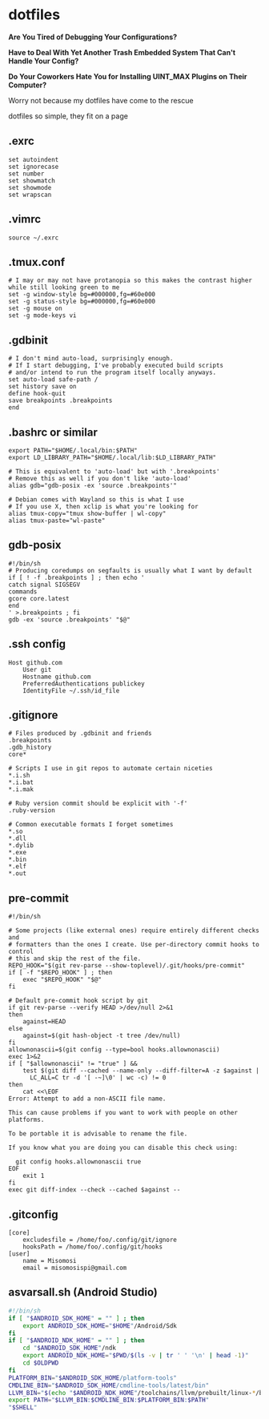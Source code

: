 # dotfiles
**Are You Tired of Debugging Your Configurations?**

**Have to Deal With Yet Another Trash Embedded System That Can't Handle Your Config?**

**Do Your Coworkers Hate You for Installing UINT_MAX Plugins on Their Computer?**

Worry not because my dotfiles have come to the rescue

dotfiles so simple, they fit on a page

## .exrc
```
set autoindent
set ignorecase
set number
set showmatch
set showmode
set wrapscan
```

## .vimrc
```
source ~/.exrc
```

## .tmux.conf
```
# I may or may not have protanopia so this makes the contrast higher while still looking green to me
set -g window-style bg=#000000,fg=#60e000
set -g status-style bg=#000000,fg=#60e000
set -g mouse on
set -g mode-keys vi
```

## .gdbinit
```
# I don't mind auto-load, surprisingly enough.
# If I start debugging, I've probably executed build scripts
# and/or intend to run the program itself locally anyways.
set auto-load safe-path /
set history save on
define hook-quit
save breakpoints .breakpoints
end
```

## .bashrc or similar
```
export PATH="$HOME/.local/bin:$PATH"
export LD_LIBRARY_PATH="$HOME/.local/lib:$LD_LIBRARY_PATH"

# This is equivalent to 'auto-load' but with '.breakpoints'
# Remove this as well if you don't like 'auto-load'
alias gdb="gdb-posix -ex 'source .breakpoints'"

# Debian comes with Wayland so this is what I use
# If you use X, then xclip is what you're looking for
alias tmux-copy="tmux show-buffer | wl-copy"
alias tmux-paste="wl-paste"
```

## gdb-posix
```
#!/bin/sh
# Producing coredumps on segfaults is usually what I want by default
if [ ! -f .breakpoints ] ; then echo '
catch signal SIGSEGV
commands
gcore core.latest
end
' >.breakpoints ; fi
gdb -ex 'source .breakpoints' "$@"
```

## .ssh config
```
Host github.com
	User git
	Hostname github.com
	PreferredAuthentications publickey
	IdentityFile ~/.ssh/id_file
```

## .gitignore

```
# Files produced by .gdbinit and friends
.breakpoints
.gdb_history
core*

# Scripts I use in git repos to automate certain niceties
*.i.sh
*.i.bat
*.i.mak

# Ruby version commit should be explicit with '-f'
.ruby-version

# Common executable formats I forget sometimes
*.so
*.dll
*.dylib
*.exe
*.bin
*.elf
*.out
```

## pre-commit
```
#!/bin/sh

# Some projects (like external ones) require entirely different checks and
# formatters than the ones I create. Use per-directory commit hooks to control
# this and skip the rest of the file.
REPO_HOOK="$(git rev-parse --show-toplevel)/.git/hooks/pre-commit"
if [ -f "$REPO_HOOK" ] ; then
	exec "$REPO_HOOK" "$@"
fi

# Default pre-commit hook script by git
if git rev-parse --verify HEAD >/dev/null 2>&1
then
	against=HEAD
else
	against=$(git hash-object -t tree /dev/null)
fi
allownonascii=$(git config --type=bool hooks.allownonascii)
exec 1>&2
if [ "$allownonascii" != "true" ] &&
	test $(git diff --cached --name-only --diff-filter=A -z $against |
	  LC_ALL=C tr -d '[ -~]\0' | wc -c) != 0
then
	cat <<\EOF
Error: Attempt to add a non-ASCII file name.

This can cause problems if you want to work with people on other platforms.

To be portable it is advisable to rename the file.

If you know what you are doing you can disable this check using:

  git config hooks.allownonascii true
EOF
	exit 1
fi
exec git diff-index --check --cached $against --
```

## .gitconfig
```
[core]
	excludesfile = /home/foo/.config/git/ignore
	hooksPath = /home/foo/.config/git/hooks
[user]
	name = Misomosi
	email = misomosispi@gmail.com
```

## asvarsall.sh (Android Studio)
```sh
#!/bin/sh
if [ "$ANDROID_SDK_HOME" = "" ] ; then
	export ANDROID_SDK_HOME="$HOME"/Android/Sdk
fi
if [ "$ANDROID_NDK_HOME" = "" ] ; then
	cd "$ANDROID_SDK_HOME"/ndk
	export ANDROID_NDK_HOME="$PWD/$(ls -v | tr ' ' '\n' | head -1)"
	cd $OLDPWD
fi
PLATFORM_BIN="$ANDROID_SDK_HOME/platform-tools"
CMDLINE_BIN="$ANDROID_SDK_HOME/cmdline-tools/latest/bin"
LLVM_BIN="$(echo "$ANDROID_NDK_HOME"/toolchains/llvm/prebuilt/linux-*/bin)"
export PATH="$LLVM_BIN:$CMDLINE_BIN:$PLATFORM_BIN:$PATH"
"$SHELL"
```
